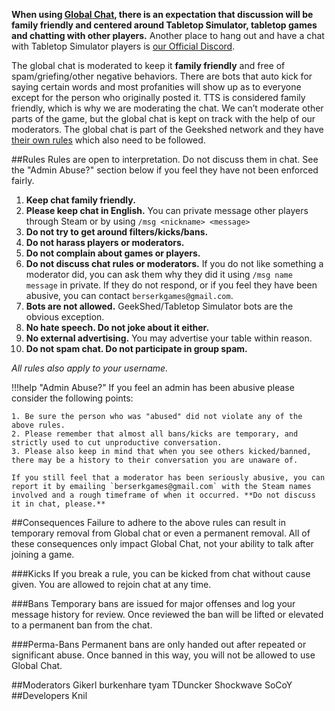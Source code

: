 **When using [Global Chat](in-game-communication#global-chat), there is an expectation that discussion will be family friendly and centered around Tabletop Simulator, tabletop games and chatting with other players.** Another place to hang out and have a chat with Tabletop Simulator players is [our Official Discord](https://discord.gg/4EQGtyG).

The global chat is moderated to keep it **family friendly** and free of spam/griefing/other negative behaviors. There are bots that auto kick for saying certain words and most profanities will show up as <censored> to everyone except for the person who originally posted it. TTS is considered family friendly, which is why we are moderating the chat. We can’t moderate other parts of the game, but the global chat is kept on track with the help of our moderators. The global chat is part of the Geekshed network and they have [their own rules](http://www.geekshed.net/tos/) which also need to be followed.

##Rules
Rules are open to interpretation. Do not discuss them in chat. See the "Admin Abuse?" section below if you feel they have not been enforced fairly.

1. **Keep chat family friendly.**
2. **Please keep chat in English.** You can private message other players through Steam or by using `/msg <nickname> <message>`
3. **Do not try to get around filters/kicks/bans.**
4. **Do not harass players or moderators.**
5. **Do not complain about games or players.**
6. **Do not discuss chat rules or moderators.** If you do not like something a moderator did, you can ask them why they did it using `/msg name message` in private. If they do not respond, or if you feel they have been abusive, you can contact `berserkgames@gmail.com`.
7. **Bots are not allowed.** GeekShed/Tabletop Simulator bots are the obvious exception.
8. **No hate speech. Do not joke about it either.**
9. **No external advertising.** You may advertise your table within reason.
10. **Do not spam chat. Do not participate in group spam.**

*All rules also apply to your username.*

!!!help "Admin Abuse?"
    If you feel an admin has been abusive please consider the following points:

    1. Be sure the person who was "abused" did not violate any of the above rules.
    2. Please remember that almost all bans/kicks are temporary, and strictly used to cut unproductive conversation.
    3. Please also keep in mind that when you see others kicked/banned, there may be a history to their conversation you are unaware of.

    If you still feel that a moderator has been seriously abusive, you can report it by emailing `berserkgames@gmail.com` with the Steam names involved and a rough timeframe of when it occurred. **Do not discuss it in chat, please.**

##Consequences
Failure to adhere to the above rules can result in temporary removal from Global chat or even a permanent removal. All of these consequences only impact Global Chat, not your ability to talk after joining a game.

###Kicks
If you break a rule, you can be kicked from chat without cause given. You are allowed to rejoin chat at any time.

###Bans
Temporary bans are issued for major offenses and log your message history for review. Once reviewed the ban will be lifted or elevated to a permanent ban from the chat.

###Perma-Bans
Permanent bans are only handed out after repeated or significant abuse. Once banned in this way, you will not be allowed to use Global Chat.

##Moderators
    Gikerl
    burkenhare
    tyam
    TDuncker
    Shockwave
    SoCoY
##Developers
    Knil
